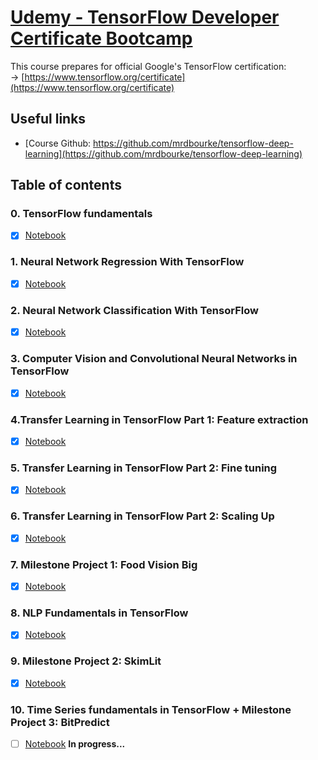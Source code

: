 # [Udemy - TensorFlow Developer Certificate Bootcamp](https://www.udemy.com/course/tensorflow-developer-certificate-machine-learning-zero-to-mastery/)<br>
This course prepares for official Google's TensorFlow certification:<br>
&rarr; [https://www.tensorflow.org/certificate](https://www.tensorflow.org/certificate)
## Useful links
- [Course Github: https://github.com/mrdbourke/tensorflow-deep-learning](https://github.com/mrdbourke/tensorflow-deep-learning)

## Table of contents
### 0. TensorFlow fundamentals
- [x] [Notebook](00_tensorflow_fundamentals/00.1_tensorflow_fundamentals.ipynb)<br>
### 1. Neural Network Regression With TensorFlow
- [x] [Notebook](01_neural_network_regression_with_tensorflow/01.1_neural_network_regression_with_tensorflow_video.ipynb)<br>
### 2. Neural Network Classification With TensorFlow
- [x] [Notebook](02_neural_network_classification_with_tensorflow/02.1_neural_network_classification_with_tensorflow_video.ipynb)<br>
### 3. Computer Vision and Convolutional Neural Networks in TensorFlow
- [x] [Notebook](03_computer_vision_and_convolutional_neural_networks_in_tensorflow/03.1_introduction_to_computer_vision_with_tensorflow_video.ipynb)<br>
### 4.Transfer Learning in TensorFlow Part 1: Feature extraction
- [x] [Notebook](04_transfer_learning_in_tensorflow_part_1_feature_extraction/04.1_transfer_learning_in_tensorflow_part_1_feature_extraction_video.ipynb)<br>
### 5. Transfer Learning in TensorFlow Part 2: Fine tuning
- [x] [Notebook](05_transfer_learning_in_tensorflow_part_2_fine_tuning/05.1_transfer_learning_in_tensorflow_part_2_fine_tuning_video.ipynb)<br>
### 6. Transfer Learning in TensorFlow Part 2: Scaling Up
- [x] [Notebook](06_transfer_learning_in_tensorflow_part_3_scaling_up/06.1_transfer_learning_in_tensorflow_part_3_scaling_up_video.ipynb)<br>
### 7. Milestone Project 1: Food Vision Big
- [x] [Notebook](07_milestone_project_1_food_vision/07.1_milestone_project_1_food_vision_video.ipynb)<br>
### 8. NLP Fundamentals in TensorFlow
- [x] [Notebook](08_introduction_to_nlp_in_tensorflow/08_introduction_to_nlp_in_tensorflow_video.ipynb)<br>
### 9. Milestone Project 2: SkimLit
- [x] [Notebook](09_SkimLit_nlp_milestone_project_2/09.1_SkimLit_nlp_milestone_project_2_video.ipynb)<br>
### 10. Time Series fundamentals in TensorFlow + Milestone Project 3: BitPredict
- [ ] [Notebook](10_time_series_forecasting_with_tensorflow/10.1_time_series_forecasting_with_tensorflow_video.ipynb) **In progress...**<br>